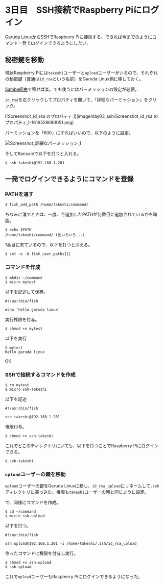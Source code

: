 # 3日目　SSH接続でRaspberry Piにログイン

Garuda LinuxからSSHでRaspberry Piに接続する。できれば[今まで](../startup/powershellalias.html)のようにコマンド一発でログインできるようにしたい。

## 秘密鍵を移動

現状Raspberry Piには`takeshi`ユーザーと`upload`ユーザーがいるので、それぞれの秘密鍵（普通は`id_rsa`という名前）をGaruda Linux側に移しておく。

[Samba経由](samba.html)で移せば楽。でも使うにはパーミッションの設定が必要。

`id_rsa`を右クリックしてプロパティを開いて、「詳細なパーミッション」をクリック。

![Screenshot_id_rsa のプロパティ_1](image/day03_ssh/Screenshot_id_rsa のプロパティ_1-1619528680051.png)

パーミッションを「600」にすればいいので、以下のように設定。

![Screenshot_詳細なパーミッション_1](Z:/Screenshot_詳細なパーミッション_1.png)

そしてKonsoleで以下を打つと入れる。

~~~shell
$ ssh takeshi@192.168.1.201
~~~

## 一発でログインできるようにコマンドを登録

### PATHを通す

~~~shell
$ fish_add_path /home/takeshi/command/
~~~

ちなみに消すときは、一度、今追加したPATHが何番目に追加されているかを確認。

~~~shell
$ echo $PATH
/home/takeshi/command/ (他いろいろ...)
~~~

1番目に来ているので、以下を打つと消える。

~~~shell
$ set -e -U fish_user_paths[1]
~~~

### コマンドを作成

~~~shell
$ mkdir ~/command
$ micro mytest
~~~

以下を記述して保存。

~~~
#!/usr/bin/fish

echo 'hello garuda linux'
~~~

実行権限を付与。

~~~shell
$ chmod +x mytest
~~~

以下を実行

~~~shell
$ mytest
hello garuda linux
~~~

OK

### SSHで接続するコマンドを作成

~~~shell
$ rm mytest
$ micro ssh-takeshi
~~~

以下を記述

~~~
#!/usr/bin/fish

ssh takeshi@192.168.1.201
~~~

権限付与。

~~~shell
$ chmod +x ssh-takeshi
~~~

これでどこのディレクトリにいても、以下を打つことでRaspberry Piにログインできる。

~~~shell
$ ssh-takeshi
~~~

### `upload`ユーザーの鍵を移動

`upload`ユーザーの鍵をGaruda Linuxに移し、`id_rsa_upload`にリネームして`.ssh`ディレクトリに突っ込む。権限も`takeshi`ユーザーの時と同じように設定。

で、同様にコマンドを作成。

~~~shell
$ cd ~/command
$ micro ssh-upload
~~~

以下を打つ。

~~~
#!/usr/bin/fish

ssh upload@192.168.1.201 -i /home/takeshi/.ssh/id_rsa_upload
~~~

作ったコマンドに権限を付与し実行。

~~~shell
$ chmod +x ssh-upload
$ ssh-upload
~~~

これで`upload`ユーザーもRaspberry Piにログインできるようになった。